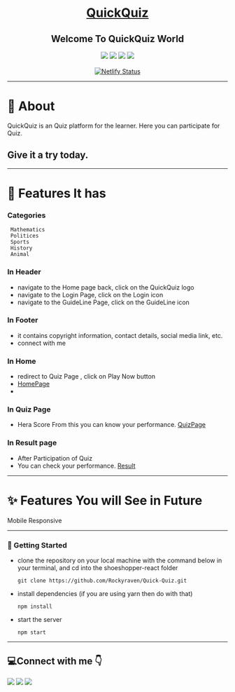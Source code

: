 
<div align="center">
  
# [QuickQuiz](https://quickquiz-ui.netlify.app/) 
##  Welcome To QuickQuiz World
  
<!--   ![image](https://user-images.githubusercontent.com/91511639/163553337-079970fc-ef46-4521-a415-fd158501f95d.png) -->

![](https://img.shields.io/badge/HTML5-E34F26?style=for-the-badge&logo=html5&logoColor=white)
![](https://img.shields.io/badge/CSS3-1572B6?style=for-the-badge&logo=css3&logoColor=white) 
![](https://img.shields.io/badge/React-20232A?style=for-the-badge&logo=react&logoColor=61DAFB)
![](https://img.shields.io/badge/React_Router-CA4245?style=for-the-badge&logo=react-router&logoColor=white)<br><br>
[![Netlify Status](https://api.netlify.com/api/v1/badges/a1fe7d1f-75e9-4c30-bd3a-8df76d74c08c/deploy-status)](https://app.netlify.com/sites/neos-ui/deploys)

</div>

---


# 📖 About 

QuickQuiz is an Quiz platform for the learner. Here you can participate for Quiz.

Give it a try today.
---

---
# 🚀 Features It has

### Categories

     Mathematics
     Politices
     Sports
     History
     Animal
      
    
### In Header

- navigate to the Home page back, click on the QuickQuiz logo
- navigate to the Login Page,  click on the Login icon
- navigate to the GuideLine Page,  click on the GuideLine icon


### In Footer

- it contains copyright information, contact details, social media link, etc.
- connect with me

### In Home

- redirect to Quiz Page , click on Play Now button
- [HomePage](https://quickquiz-ui.netlify.app/)
- 

### In Quiz Page

  - Hera Score From this you can know your performance.
[QuizPage](https://quickquiz-ui.netlify.app/quiz)

### In Result page

- After Participation of Quiz
- You can check your performance.
[Result](https://quickquiz-ui.netlify.app/result)

---
    
# ✨ Features You will See in Future
Mobile Responsive <br>


---

### 🔌 Getting Started
- clone the repository on your local machine with the command below in your terminal, and cd into the shoeshopper-react folder

      git clone https://github.com/Rockyraven/Quick-Quiz.git

      
- install dependencies (if you are using yarn then do with that)

      npm install
      
- start the server

      npm start


---


## :computer:Connect with me 	:point_down:

<a href="https://www.instagram.com/rockykumar636/"><img src="https://img.shields.io/badge/Instagram-E4405F?style=for-the-badge&logo=instagram&logoColor=white"/></a>
<a href="https://twitter.com/ImRocky7277"><img src="https://img.shields.io/badge/Twitter-1DA1F2?style=for-the-badge&logo=twitter&logoColor=white"/></a>
<a href="https://www.linkedin.com/in/rocky-abb69921b/"><img src="https://img.shields.io/badge/LinkedIn-0077B5?style=for-the-badge&logo=linkedin&logoColor=white"/></a>









